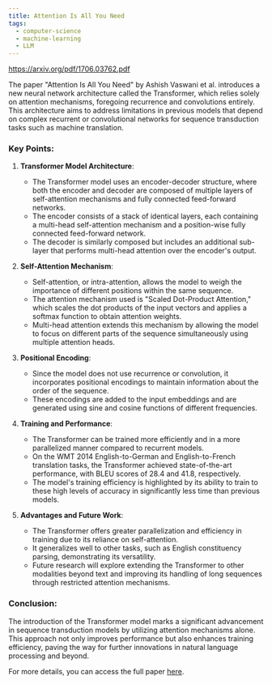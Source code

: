 ```yaml
---
title: Attention Is All You Need
tags:
  - computer-science
  - machine-learning
  - LLM
---
```


https://arxiv.org/pdf/1706.03762.pdf

The paper "Attention Is All You Need" by Ashish Vaswani et al. introduces a new neural network architecture called the Transformer, which relies solely on attention mechanisms, foregoing recurrence and convolutions entirely. This architecture aims to address limitations in previous models that depend on complex recurrent or convolutional networks for sequence transduction tasks such as machine translation.

### Key Points:

1. **Transformer Model Architecture**:
    - The Transformer model uses an encoder-decoder structure, where both the encoder and decoder are composed of multiple layers of self-attention mechanisms and fully connected feed-forward networks.
    - The encoder consists of a stack of identical layers, each containing a multi-head self-attention mechanism and a position-wise fully connected feed-forward network.
    - The decoder is similarly composed but includes an additional sub-layer that performs multi-head attention over the encoder's output.

2. **Self-Attention Mechanism**:
    - Self-attention, or intra-attention, allows the model to weigh the importance of different positions within the same sequence.
    - The attention mechanism used is "Scaled Dot-Product Attention," which scales the dot products of the input vectors and applies a softmax function to obtain attention weights.
    - Multi-head attention extends this mechanism by allowing the model to focus on different parts of the sequence simultaneously using multiple attention heads.

3. **Positional Encoding**:
    - Since the model does not use recurrence or convolution, it incorporates positional encodings to maintain information about the order of the sequence.
    - These encodings are added to the input embeddings and are generated using sine and cosine functions of different frequencies.

4. **Training and Performance**:
    - The Transformer can be trained more efficiently and in a more parallelized manner compared to recurrent models.
    - On the WMT 2014 English-to-German and English-to-French translation tasks, the Transformer achieved state-of-the-art performance, with BLEU scores of 28.4 and 41.8, respectively.
    - The model's training efficiency is highlighted by its ability to train to these high levels of accuracy in significantly less time than previous models.

5. **Advantages and Future Work**:
    - The Transformer offers greater parallelization and efficiency in training due to its reliance on self-attention.
    - It generalizes well to other tasks, such as English constituency parsing, demonstrating its versatility.
    - Future research will explore extending the Transformer to other modalities beyond text and improving its handling of long sequences through restricted attention mechanisms.

### Conclusion:
The introduction of the Transformer model marks a significant advancement in sequence transduction models by utilizing attention mechanisms alone. This approach not only improves performance but also enhances training efficiency, paving the way for further innovations in natural language processing and beyond.

For more details, you can access the full paper [here](https://arxiv.org/pdf/1706.03762.pdf).